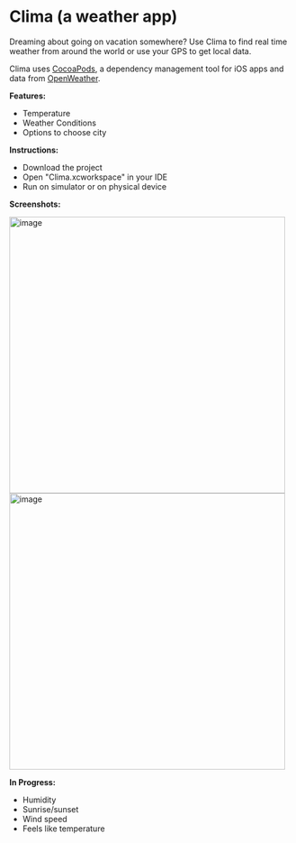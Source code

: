 # Clima (a weather app)
Dreaming about going on vacation somewhere? Use Clima to find real time weather from around the world or use your GPS to get local data. 

Clima uses [CocoaPods](https://cocoapods.org), a dependency management tool for iOS apps and data from [OpenWeather](https://openweathermap.org/api). 


**Features:**

  - Temperature
  - Weather Conditions
  - Options to choose city

**Instructions:**

  - Download the project
  - Open "Clima.xcworkspace" in your IDE
  - Run on simulator or on physical device

  
**Screenshots:**

<img width="490" alt="image" src="https://user-images.githubusercontent.com/92695424/147422185-c595aa92-4cd0-4e3c-b7a0-159c3f8a07f2.png">
<img width="490" alt="image" src="https://user-images.githubusercontent.com/92695424/147422190-13fe792e-b8fa-48b2-9cca-295b8aafa45d.png">

  
**In Progress:**
 
 - Humidity
 - Sunrise/sunset
 - Wind speed
 - Feels like temperature
